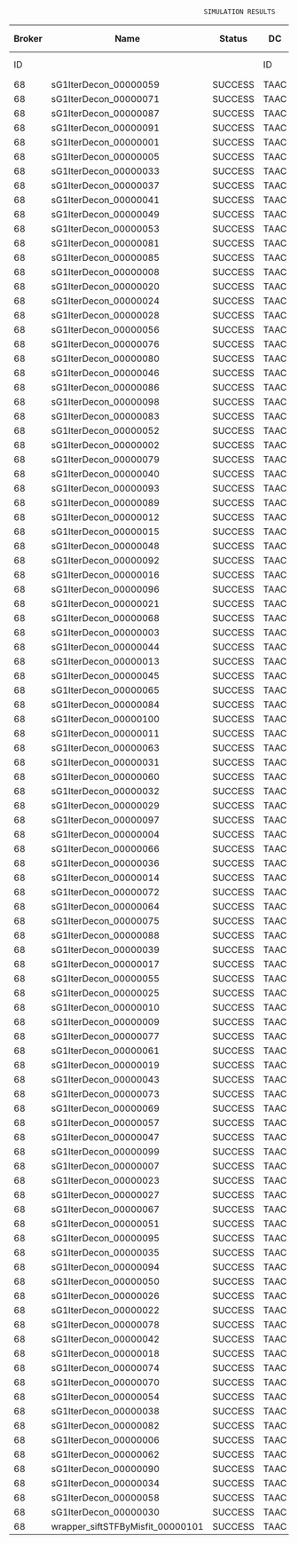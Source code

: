 

                                                     SIMULATION RESULTS

|Broker|         Name         | Status|  DC  |Host|Host PEs |VM|   VM PEs|   VM MIPS|ActivityLen|StartTime|FinishTime|ExecTime
|------|----------------------|-------|------|----|---------|--|---------|----------|-----------|---------|----------|--------
|    ID|                      |       |    ID|  ID|CPU cores|ID|CPU cores|        MI|         MI|  Seconds|   Seconds| Seconds
|    68| sG1IterDecon_00000059|SUCCESS|  TAAC|   0|       12|274|        2|    1000.0|      56150|  78008.1|   78712.0|   703.9
|    68| sG1IterDecon_00000071|SUCCESS|  TAAC|   0|       12|274|        2|    1000.0|      56150|  78008.1|   78712.0|   703.9
|    68| sG1IterDecon_00000087|SUCCESS|  TAAC|   0|       12|274|        2|    1000.0|      56150|  78008.1|   78712.0|   703.9
|    68| sG1IterDecon_00000091|SUCCESS|  TAAC|   0|       12|274|        2|    1000.0|      56150|  78008.1|   78712.0|   703.9
|    68| sG1IterDecon_00000001|SUCCESS|  TAAC|   1|       12|272|        2|    1000.0|      56150|  78008.1|   78712.0|   703.9
|    68| sG1IterDecon_00000005|SUCCESS|  TAAC|   1|       12|272|        2|    1000.0|      56150|  78008.1|   78712.0|   703.9
|    68| sG1IterDecon_00000033|SUCCESS|  TAAC|   1|       12|272|        2|    1000.0|      56150|  78008.1|   78712.0|   703.9
|    68| sG1IterDecon_00000037|SUCCESS|  TAAC|   1|       12|272|        2|    1000.0|      56150|  78008.1|   78712.0|   703.9
|    68| sG1IterDecon_00000041|SUCCESS|  TAAC|   1|       12|272|        2|    1000.0|      56150|  78008.1|   78712.0|   703.9
|    68| sG1IterDecon_00000049|SUCCESS|  TAAC|   1|       12|272|        2|    1000.0|      56150|  78008.1|   78712.0|   703.9
|    68| sG1IterDecon_00000053|SUCCESS|  TAAC|   1|       12|272|        2|    1000.0|      56150|  78008.1|   78712.0|   703.9
|    68| sG1IterDecon_00000081|SUCCESS|  TAAC|   1|       12|272|        2|    1000.0|      56150|  78008.1|   78712.0|   703.9
|    68| sG1IterDecon_00000085|SUCCESS|  TAAC|   1|       12|272|        2|    1000.0|      56150|  78008.1|   78712.0|   703.9
|    68| sG1IterDecon_00000008|SUCCESS|  TAAC|   1|       12|275|        2|    1000.0|      56150|  78008.1|   78712.0|   703.9
|    68| sG1IterDecon_00000020|SUCCESS|  TAAC|   1|       12|275|        2|    1000.0|      56150|  78008.1|   78712.0|   703.9
|    68| sG1IterDecon_00000024|SUCCESS|  TAAC|   1|       12|275|        2|    1000.0|      56150|  78008.1|   78712.0|   703.9
|    68| sG1IterDecon_00000028|SUCCESS|  TAAC|   1|       12|275|        2|    1000.0|      56150|  78008.1|   78712.0|   703.9
|    68| sG1IterDecon_00000056|SUCCESS|  TAAC|   1|       12|275|        2|    1000.0|      56150|  78008.1|   78712.0|   703.9
|    68| sG1IterDecon_00000076|SUCCESS|  TAAC|   1|       12|275|        2|    1000.0|      56150|  78008.1|   78712.0|   703.9
|    68| sG1IterDecon_00000080|SUCCESS|  TAAC|   1|       12|275|        2|    1000.0|      56150|  78008.1|   78712.0|   703.9
|    68| sG1IterDecon_00000046|SUCCESS|  TAAC|   2|       12|273|        2|    1000.0|      56150|  78008.1|   78712.0|   703.9
|    68| sG1IterDecon_00000086|SUCCESS|  TAAC|   2|       12|273|        2|    1000.0|      56150|  78008.1|   78712.0|   703.9
|    68| sG1IterDecon_00000098|SUCCESS|  TAAC|   2|       12|273|        2|    1000.0|      56150|  78008.1|   78712.0|   703.9
|    68| sG1IterDecon_00000083|SUCCESS|  TAAC|   0|       12|274|        2|    1000.0|      59381|  78008.1|   78746.1|   738.0
|    68| sG1IterDecon_00000052|SUCCESS|  TAAC|   1|       12|275|        2|    1000.0|      61375|  78008.1|   78759.1|   751.0
|    68| sG1IterDecon_00000002|SUCCESS|  TAAC|   2|       12|273|        2|    1000.0|      60450|  78008.1|   78759.9|   751.9
|    68| sG1IterDecon_00000079|SUCCESS|  TAAC|   0|       12|274|        2|    1000.0|      83667|  78008.1|   78989.1|   981.0
|    68| sG1IterDecon_00000040|SUCCESS|  TAAC|   1|       12|275|        2|    1000.0|      91200|  78008.1|   79014.5|  1006.4
|    68| sG1IterDecon_00000093|SUCCESS|  TAAC|   1|       12|272|        2|    1000.0|      96311|  78008.1|   79033.8|  1025.8
|    68| sG1IterDecon_00000089|SUCCESS|  TAAC|   1|       12|272|        2|    1000.0|     115702|  78008.1|   79179.8|  1171.7
|    68| sG1IterDecon_00000012|SUCCESS|  TAAC|   1|       12|275|        2|    1000.0|     117306|  78008.1|   79223.8|  1215.7
|    68| sG1IterDecon_00000015|SUCCESS|  TAAC|   0|       12|274|        2|    1000.0|     115126|  78008.1|   79289.3|  1281.3
|    68| sG1IterDecon_00000048|SUCCESS|  TAAC|   1|       12|275|        2|    1000.0|     131219|  78008.1|   79328.6|  1320.5
|    68| sG1IterDecon_00000092|SUCCESS|  TAAC|   1|       12|275|        2|    1000.0|     135995|  78008.1|   79362.3|  1354.2
|    68| sG1IterDecon_00000016|SUCCESS|  TAAC|   1|       12|275|        2|    1000.0|     144034|  78008.1|   79414.8|  1406.7
|    68| sG1IterDecon_00000096|SUCCESS|  TAAC|   1|       12|275|        2|    1000.0|     146964|  78008.1|   79432.5|  1424.4
|    68| sG1IterDecon_00000021|SUCCESS|  TAAC|   1|       12|272|        2|    1000.0|     156382|  78008.1|   79466.8|  1458.7
|    68| sG1IterDecon_00000068|SUCCESS|  TAAC|   1|       12|275|        2|    1000.0|     162933|  78008.1|   79520.8|  1512.8
|    68| sG1IterDecon_00000003|SUCCESS|  TAAC|   0|       12|274|        2|    1000.0|     143490|  78008.1|   79545.2|  1537.1
|    68| sG1IterDecon_00000044|SUCCESS|  TAAC|   1|       12|275|        2|    1000.0|     168756|  78008.1|   79550.0|  1541.9
|    68| sG1IterDecon_00000013|SUCCESS|  TAAC|   1|       12|272|        2|    1000.0|     173487|  78008.1|   79578.6|  1570.6
|    68| sG1IterDecon_00000045|SUCCESS|  TAAC|   1|       12|272|        2|    1000.0|     193935|  78008.1|   79702.0|  1693.9
|    68| sG1IterDecon_00000065|SUCCESS|  TAAC|   1|       12|272|        2|    1000.0|     195345|  78008.1|   79709.8|  1701.7
|    68| sG1IterDecon_00000084|SUCCESS|  TAAC|   1|       12|275|        2|    1000.0|     231134|  78008.1|   79831.1|  1823.0
|    68| sG1IterDecon_00000100|SUCCESS|  TAAC|   1|       12|275|        2|    1000.0|     237950|  78008.1|   79858.4|  1850.3
|    68| sG1IterDecon_00000011|SUCCESS|  TAAC|   0|       12|274|        2|    1000.0|     182930|  78008.1|   79882.9|  1874.8
|    68| sG1IterDecon_00000063|SUCCESS|  TAAC|   0|       12|274|        2|    1000.0|     188230|  78008.1|   79925.3|  1917.2
|    68| sG1IterDecon_00000031|SUCCESS|  TAAC|   0|       12|274|        2|    1000.0|     190673|  78008.1|   79943.7|  1935.6
|    68| sG1IterDecon_00000060|SUCCESS|  TAAC|   1|       12|275|        2|    1000.0|     265578|  78008.1|   79955.4|  1947.3
|    68| sG1IterDecon_00000032|SUCCESS|  TAAC|   1|       12|275|        2|    1000.0|     270491|  78008.1|   79970.2|  1962.1
|    68| sG1IterDecon_00000029|SUCCESS|  TAAC|   1|       12|272|        2|    1000.0|     252025|  78008.1|   79993.2|  1985.1
|    68| sG1IterDecon_00000097|SUCCESS|  TAAC|   1|       12|272|        2|    1000.0|     274532|  78008.1|   80094.8|  2086.7
|    68| sG1IterDecon_00000004|SUCCESS|  TAAC|   1|       12|275|        2|    1000.0|     334964|  78008.1|   80131.3|  2123.2
|    68| sG1IterDecon_00000066|SUCCESS|  TAAC|   2|       12|273|        2|    1000.0|     190704|  78008.1|   80133.3|  2125.2
|    68| sG1IterDecon_00000036|SUCCESS|  TAAC|   1|       12|275|        2|    1000.0|     337139|  78008.1|   80135.8|  2127.7
|    68| sG1IterDecon_00000014|SUCCESS|  TAAC|   2|       12|273|        2|    1000.0|     197394|  78008.1|   80200.3|  2192.2
|    68| sG1IterDecon_00000072|SUCCESS|  TAAC|   1|       12|275|        2|    1000.0|     387256|  78008.1|   80211.1|  2203.0
|    68| sG1IterDecon_00000064|SUCCESS|  TAAC|   1|       12|275|        2|    1000.0|     394582|  78008.1|   80218.4|  2210.3
|    68| sG1IterDecon_00000075|SUCCESS|  TAAC|   0|       12|274|        2|    1000.0|     234888|  78008.1|   80255.7|  2247.6
|    68| sG1IterDecon_00000088|SUCCESS|  TAAC|   1|       12|275|        2|    1000.0|     467079|  78008.1|   80291.0|  2282.9
|    68| sG1IterDecon_00000039|SUCCESS|  TAAC|   0|       12|274|        2|    1000.0|     244204|  78008.1|   80316.7|  2308.7
|    68| sG1IterDecon_00000017|SUCCESS|  TAAC|   1|       12|272|        2|    1000.0|     341331|  78008.1|   80362.1|  2354.0
|    68| sG1IterDecon_00000055|SUCCESS|  TAAC|   0|       12|274|        2|    1000.0|     255737|  78008.1|   80386.3|  2378.2
|    68| sG1IterDecon_00000025|SUCCESS|  TAAC|   1|       12|272|        2|    1000.0|     358800|  78008.1|   80423.6|  2415.5
|    68| sG1IterDecon_00000010|SUCCESS|  TAAC|   2|       12|273|        2|    1000.0|     225339|  78008.1|   80467.1|  2459.0
|    68| sG1IterDecon_00000009|SUCCESS|  TAAC|   1|       12|272|        2|    1000.0|     391043|  78008.1|   80520.5|  2512.4
|    68| sG1IterDecon_00000077|SUCCESS|  TAAC|   1|       12|272|        2|    1000.0|     424669|  78008.1|   80604.5|  2596.4
|    68| sG1IterDecon_00000061|SUCCESS|  TAAC|   1|       12|272|        2|    1000.0|     449668|  78008.1|   80654.5|  2646.4
|    68| sG1IterDecon_00000019|SUCCESS|  TAAC|   0|       12|274|        2|    1000.0|     310565|  78008.1|   80689.6|  2681.5
|    68| sG1IterDecon_00000043|SUCCESS|  TAAC|   0|       12|274|        2|    1000.0|     315524|  78008.1|   80714.3|  2706.2
|    68| sG1IterDecon_00000073|SUCCESS|  TAAC|   1|       12|272|        2|    1000.0|     514833|  78008.1|   80752.4|  2744.3
|    68| sG1IterDecon_00000069|SUCCESS|  TAAC|   1|       12|272|        2|    1000.0|     517533|  78008.1|   80755.2|  2747.1
|    68| sG1IterDecon_00000057|SUCCESS|  TAAC|   1|       12|272|        2|    1000.0|     548071|  78008.1|   80785.6|  2777.5
|    68| sG1IterDecon_00000047|SUCCESS|  TAAC|   0|       12|274|        2|    1000.0|     378587|  78008.1|   80998.5|  2990.4
|    68| sG1IterDecon_00000099|SUCCESS|  TAAC|   0|       12|274|        2|    1000.0|     388369|  78008.1|   81037.7|  3029.6
|    68| sG1IterDecon_00000007|SUCCESS|  TAAC|   0|       12|274|        2|    1000.0|     417184|  78008.1|   81138.8|  3130.7
|    68| sG1IterDecon_00000023|SUCCESS|  TAAC|   0|       12|274|        2|    1000.0|     440432|  78008.1|   81208.7|  3200.6
|    68| sG1IterDecon_00000027|SUCCESS|  TAAC|   0|       12|274|        2|    1000.0|     452997|  78008.1|   81240.1|  3232.0
|    68| sG1IterDecon_00000067|SUCCESS|  TAAC|   0|       12|274|        2|    1000.0|     473732|  78008.1|   81281.5|  3273.4
|    68| sG1IterDecon_00000051|SUCCESS|  TAAC|   0|       12|274|        2|    1000.0|     478427|  78008.1|   81288.7|  3280.6
|    68| sG1IterDecon_00000095|SUCCESS|  TAAC|   0|       12|274|        2|    1000.0|     485151|  78008.1|   81295.3|  3287.2
|    68| sG1IterDecon_00000035|SUCCESS|  TAAC|   0|       12|274|        2|    1000.0|     493480|  78008.1|   81303.7|  3295.6
|    68| sG1IterDecon_00000094|SUCCESS|  TAAC|   2|       12|273|        2|    1000.0|     318396|  78008.1|   81306.1|  3298.0
|    68| sG1IterDecon_00000050|SUCCESS|  TAAC|   2|       12|273|        2|    1000.0|     318735|  78008.1|   81309.0|  3301.0
|    68| sG1IterDecon_00000026|SUCCESS|  TAAC|   2|       12|273|        2|    1000.0|     322630|  78008.1|   81340.2|  3332.1
|    68| sG1IterDecon_00000022|SUCCESS|  TAAC|   2|       12|273|        2|    1000.0|     357190|  78008.1|   81600.4|  3592.3
|    68| sG1IterDecon_00000078|SUCCESS|  TAAC|   2|       12|273|        2|    1000.0|     360476|  78008.1|   81623.6|  3615.5
|    68| sG1IterDecon_00000042|SUCCESS|  TAAC|   2|       12|273|        2|    1000.0|     368699|  78008.1|   81677.4|  3669.3
|    68| sG1IterDecon_00000018|SUCCESS|  TAAC|   2|       12|273|        2|    1000.0|     414263|  78008.1|   81951.9|  3943.8
|    68| sG1IterDecon_00000074|SUCCESS|  TAAC|   2|       12|273|        2|    1000.0|     424552|  78008.1|   82008.8|  4000.7
|    68| sG1IterDecon_00000070|SUCCESS|  TAAC|   2|       12|273|        2|    1000.0|     448310|  78008.1|   82127.6|  4119.5
|    68| sG1IterDecon_00000054|SUCCESS|  TAAC|   2|       12|273|        2|    1000.0|     450508|  78008.1|   82137.5|  4129.4
|    68| sG1IterDecon_00000038|SUCCESS|  TAAC|   2|       12|273|        2|    1000.0|     477933|  78008.1|   82247.2|  4239.1
|    68| sG1IterDecon_00000082|SUCCESS|  TAAC|   2|       12|273|        2|    1000.0|     479541|  78008.1|   82252.9|  4244.8
|    68| sG1IterDecon_00000006|SUCCESS|  TAAC|   2|       12|273|        2|    1000.0|     495411|  78008.1|   82300.6|  4292.5
|    68| sG1IterDecon_00000062|SUCCESS|  TAAC|   2|       12|273|        2|    1000.0|     512294|  78008.1|   82342.8|  4334.7
|    68| sG1IterDecon_00000090|SUCCESS|  TAAC|   2|       12|273|        2|    1000.0|     525791|  78008.1|   82369.8|  4361.7
|    68| sG1IterDecon_00000034|SUCCESS|  TAAC|   2|       12|273|        2|    1000.0|     550026|  78008.1|   82406.2|  4398.1
|    68| sG1IterDecon_00000058|SUCCESS|  TAAC|   2|       12|273|        2|    1000.0|     559233|  78008.1|   82415.5|  4407.4
|    68| sG1IterDecon_00000030|SUCCESS|  TAAC|   2|       12|273|        2|    1000.0|     560188|  78008.1|   82416.3|  4408.2
|    68|wrapper_siftSTFByMisfit_00000101|SUCCESS|  TAAC|   1|       12|272|        2|    1000.0|      13510|  82416.3|   82429.8|    13.5

